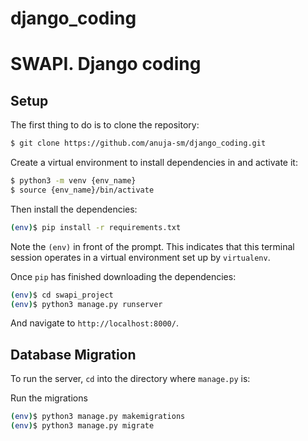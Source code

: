 # django_coding
# SWAPI. Django coding

## Setup

The first thing to do is to clone the repository:

```sh
$ git clone https://github.com/anuja-sm/django_coding.git
```

Create a virtual environment to install dependencies in and activate it:

```sh
$ python3 -m venv {env_name}
$ source {env_name}/bin/activate
```

Then install the dependencies:

```sh
(env)$ pip install -r requirements.txt
```
Note the `(env)` in front of the prompt. This indicates that this terminal
session operates in a virtual environment set up by `virtualenv`.

Once `pip` has finished downloading the dependencies:
```sh
(env)$ cd swapi_project
(env)$ python3 manage.py runserver
```
And navigate to `http://localhost:8000/`.


## Database Migration

To run the server, `cd` into the directory where `manage.py` is:

Run the migrations
```sh
(env)$ python3 manage.py makemigrations
(env)$ python3 manage.py migrate
```

